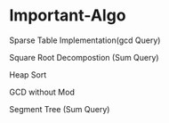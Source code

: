 # Important-Algo

Sparse Table Implementation(gcd Query)

Square Root Decompostion (Sum Query)

Heap Sort

GCD without Mod

Segment Tree (Sum Query)

